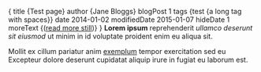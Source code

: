 {
    title {Test page}
    author {Jane Bloggs}
    blogPost 1
    tags {test {a long tag with spaces}}
    date 2014-01-02
    modifiedDate 2015-01-07
    hideDate 1
    moreText {(<a href="$link">read more still</a>)}
}
**Lorem ipsum** reprehenderit _ullamco deserunt sit eiusmod_ ut minim in id
voluptate proident enim eu aliqua sit.

<!-- more -->

Mollit ex cillum pariatur anim [exemplum](http://example.com) tempor
exercitation sed eu Excepteur dolore deserunt cupidatat aliquip irure in
fugiat eu laborum est.
